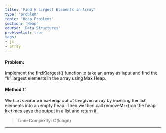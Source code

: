 ```yaml
---
title: 'Find k Largest Elements in Array'
type: 'problem'
topic: 'Heap Problems'
section: 'Heap'
course: 'Data Structures'
problemlist: true
tags:
- js
- array
---
```

#### Problem:
Implement the findKlargest() function to take an array as input and find the “k” largest elements in the array using Max Heap. 

#### Method 1:
We first create a max-heap out of the given array by inserting the list elements into an empty heap. Then we then call removeMax()on the heap kk times save the output in a list and return it.

> Time Compexity: O(klogn)




---


